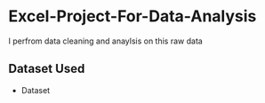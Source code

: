 # Excel-Project-For-Data-Analysis
I perfrom data cleaning and anaylsis on this raw data 
## Dataset Used 
- <a herf="https://github.com/AlexTheAnalyst/Excel-Tutorial/blob/main/Excel%20Project%20Dataset.xlsx">Dataset</a>
